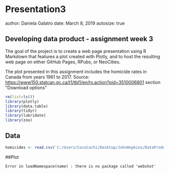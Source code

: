 Presentation3
========================================================
author: Daniela Galatro 
date: March 8, 2019
autosize: true



## Developing data product - assignment week 3

The goal of the project is to create a web page presentation using R Markdown that features a plot created with Plotly, and to host the resulting web page on either GitHub Pages, RPubs, or NeoCities.

The plot presented in this assignment includes the homicide rates in Canada from years 1961 to 2017. Source: https://www150.statcan.gc.ca/t1/tbl1/en/tv.action?pid=3510006801 section "Download options"


```r
rm(list=ls())
library(plotly)
library(data.table)
library(tidyr)
library(lubridate)
library(zoo)
```

## Data


```r
homicides <- read.csv('C:/Users/CocoCuchi/Desktop/JohnHopkins/DataProducts/Homicides.csv', header=T)
```

##Plot


```
Error in loadNamespace(name) : there is no package called 'webshot'
```

